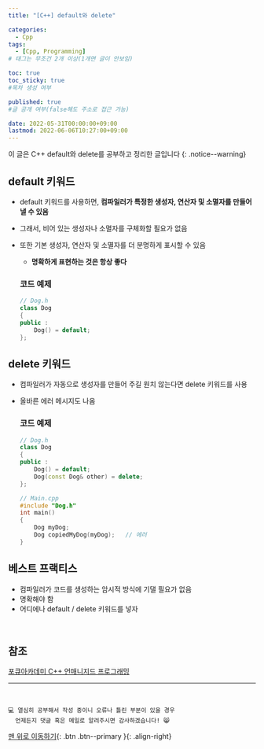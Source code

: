 ```yaml
---
title: "[C++] default와 delete" 

categories:
  - Cpp
tags:
  - [Cpp, Programming]
# 태그는 무조건 2개 이상(1개면 글이 안보임)

toc: true
toc_sticky: true
#목차 생성 여부

published: true
#글 공개 여부(false해도 주소로 접근 가능)

date: 2022-05-31T00:00:00+09:00
lastmod: 2022-06-06T10:27:00+09:00
---
```


<!-- description : 25자에서 160자 사이 -->
이 글은 C++ default와 delete를 공부하고 정리한 글입니다
{: .notice--warning}

## default 키워드
- default 키워드를 사용하면, **컴파일러가 특정한 생성자, 연산자 및 소멸자를 만들어 낼 수 있음**
- 그래서, 비어 있는 생성자나 소멸자를 구체화할 필요가 없음
- 또한 기본 생성자, 연산자 및 소멸자를 더 분명하게 표시할 수 있음
  - **명확하게 표현하는 것은 항상 좋다**

  ### 코드 예제
  ```cpp
  // Dog.h
  class Dog
  {
  public :
      Dog() = default;
  };
  ```

## delete 키워드
- 컴파일러가 자동으로 생성자를 만들어 주길 원치 않는다면 delete 키워드를 사용
- 올바른 에러 메시지도 나옴

  ### 코드 예제
  ```cpp
  // Dog.h
  class Dog
  {
  public :
      Dog() = default;
      Dog(const Dog& other) = delete;
  };

  // Main.cpp
  #include "Dog.h"
  int main()
  {
      Dog myDog;
      Dog copiedMyDog(myDog);   // 에러
  }
  ```


## 베스트 프랙티스
- 컴파일러가 코드를 생성하는 암시적 방식에 기댈 필요가 없음
- 명확해야 함
- 어디에나 default / delete 키워드를 넣자

<br>

## 참조
[포큐아카데미 C++ 언매니지드 프로그래밍](https://pocu-ko.teachable.com/p/comp3200)

***
<br>

    💻 열심히 공부해서 작성 중이니 오류나 틀린 부분이 있을 경우 
      언제든지 댓글 혹은 메일로 알려주시면 감사하겠습니다! 😸


[맨 위로 이동하기](#){: .btn .btn--primary }{: .align-right}